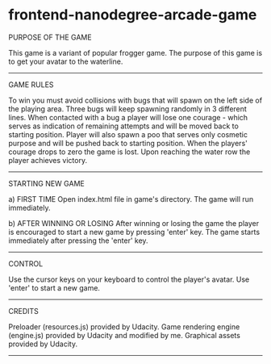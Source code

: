 frontend-nanodegree-arcade-game
===============================

PURPOSE OF THE GAME

This game is a variant of popular frogger game.
The purpose of this game is to get your avatar to the waterline.
***************************************************************

GAME RULES

To win you must avoid collisions with bugs that will spawn on the left side of the playing area. Three bugs will keep spawning randomly in 3 different lines. When contacted with a bug a player will lose one courage - which serves as indication of remaining attempts and will be moved back to starting position. Player will also spawn a poo that serves only cosmetic purpose and will be pushed back to starting position. When the players' courage drops to zero the game is lost. Upon reaching the water row the player achieves victory.
***************************************************************

STARTING NEW GAME

a) FIRST TIME
Open index.html file in game's directory. The game will run immediately.

b) AFTER WINNING OR LOSING
After winning or losing the game the player is encouraged to start a new game by pressing 'enter' key. The game starts immediately after pressing the 'enter' key.
***************************************************************

CONTROL

Use the cursor keys on your keyboard to control the player's avatar. Use 'enter' to start a new game.
***************************************************************

CREDITS

Preloader (resources.js) provided by Udacity.
Game rendering engine (engine.js) provided by Udacity and modified by me.
Graphical assets provided by Udacity.
***************************************************************
